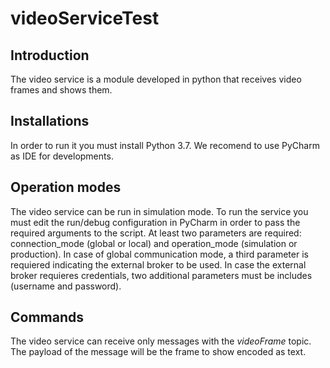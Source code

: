 # videoServiceTest

## Introduction
The video service is a module developed in python that receives video frames and shows them.

## Installations
In order to run it you must install Python 3.7. We recomend to use PyCharm as IDE for developments.

## Operation modes
The video service can be run in simulation mode. To run the service you must edit the run/debug configuration in PyCharm in order to pass the required arguments to the script. At least two parameters are required: connection_mode (global or local) and operation_mode (simulation or production). In case of global communication mode, a third parameter is requiered indicating the external broker to be used. In case the external broker requieres credentials, two additional parameters must be includes (username and password).

## Commands
The video service can receive only messages with the *videoFrame* topic. The payload of the message will be the frame to show encoded as text.


